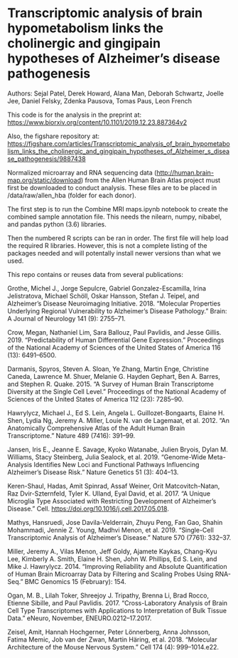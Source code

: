 # Transcriptomic analysis of brain hypometabolism links the cholinergic and gingipain hypotheses of Alzheimer’s disease pathogenesis

Authors: Sejal Patel, Derek Howard, Alana Man, Deborah Schwartz, Joelle Jee, Daniel Felsky, Zdenka Pausova, Tomas Paus, Leon French

This code is for the analysis in the preprint at:
https://www.biorxiv.org/content/10.1101/2019.12.23.887364v2

Also, the figshare repository at:
https://figshare.com/articles/Transcriptomic_analysis_of_brain_hypometabolism_links_the_cholinergic_and_gingipain_hypotheses_of_Alzheimer_s_disease_pathogenesis/9887438

Normalized microarray and RNA sequencing data (http://human.brain-map.org/static/download) from the Allen Human Brain Atlas project must first be downloaded to conduct analysis. These files are to be placed in /data/raw/allen_hba (folder for each donor).

The first step is to run the Combine MRI maps.ipynb notebook to create the combined sample annotation file. This needs the nilearn, numpy, nibabel, and pandas python (3.6) libraries.

Then the numbered R scripts can be ran in order. The first file will help load the required R libraries. However, this is not a complete listing of the packages needed and will potentally install newer versions than what we used. 

This repo contains or reuses data from several publications:

Grothe, Michel J., Jorge Sepulcre, Gabriel Gonzalez-Escamilla, Irina Jelistratova, Michael Schöll, Oskar Hansson, Stefan J. Teipel, and Alzheimer’s Disease Neuroimaging Initiative. 2018. “Molecular Properties Underlying Regional Vulnerability to Alzheimer’s Disease Pathology.” Brain: A Journal of Neurology 141 (9): 2755–71.

Crow, Megan, Nathaniel Lim, Sara Ballouz, Paul Pavlidis, and Jesse Gillis. 2019. “Predictability of Human Differential Gene Expression.” Proceedings of the National Academy of Sciences of the United States of America 116 (13): 6491–6500.

Darmanis, Spyros, Steven A. Sloan, Ye Zhang, Martin Enge, Christine Caneda, Lawrence M. Shuer, Melanie G. Hayden Gephart, Ben A. Barres, and Stephen R. Quake. 2015. “A Survey of Human Brain Transcriptome Diversity at the Single Cell Level.” Proceedings of the National Academy of Sciences of the United States of America 112 (23): 7285–90.

Hawrylycz, Michael J., Ed S. Lein, Angela L. Guillozet-Bongaarts, Elaine H. Shen, Lydia Ng, Jeremy A. Miller, Louie N. van de Lagemaat, et al. 2012. “An Anatomically Comprehensive Atlas of the Adult Human Brain Transcriptome.” Nature 489 (7416): 391–99.

Jansen, Iris E., Jeanne E. Savage, Kyoko Watanabe, Julien Bryois, Dylan M. Williams, Stacy Steinberg, Julia Sealock, et al. 2019. “Genome-Wide Meta-Analysis Identifies New Loci and Functional Pathways Influencing Alzheimer’s Disease Risk.” Nature Genetics 51 (3): 404–13.

Keren-Shaul, Hadas, Amit Spinrad, Assaf Weiner, Orit Matcovitch-Natan, Raz Dvir-Szternfeld, Tyler K. Ulland, Eyal David, et al. 2017. “A Unique Microglia Type Associated with Restricting Development of Alzheimer’s Disease.” Cell. https://doi.org/10.1016/j.cell.2017.05.018.

Mathys, Hansruedi, Jose Davila-Velderrain, Zhuyu Peng, Fan Gao, Shahin Mohammadi, Jennie Z. Young, Madhvi Menon, et al. 2019. “Single-Cell Transcriptomic Analysis of Alzheimer’s Disease.” Nature 570 (7761): 332–37.

Miller, Jeremy A., Vilas Menon, Jeff Goldy, Ajamete Kaykas, Chang-Kyu Lee, Kimberly A. Smith, Elaine H. Shen, John W. Phillips, Ed S. Lein, and Mike J. Hawrylycz. 2014. “Improving Reliability and Absolute Quantification of Human Brain Microarray Data by Filtering and Scaling Probes Using RNA-Seq.” BMC Genomics 15 (February): 154.

Ogan, M. B., Lilah Toker, Shreejoy J. Tripathy, Brenna Li, Brad Rocco, Etienne Sibille, and Paul Pavlidis. 2017. “Cross-Laboratory Analysis of Brain Cell Type Transcriptomes with Applications to Interpretation of Bulk Tissue Data.” eNeuro, November, ENEURO.0212–17.2017.

Zeisel, Amit, Hannah Hochgerner, Peter Lönnerberg, Anna Johnsson, Fatima Memic, Job van der Zwan, Martin Häring, et al. 2018. “Molecular Architecture of the Mouse Nervous System.” Cell 174 (4): 999–1014.e22.
